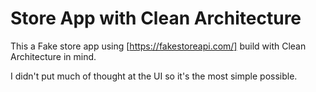 # Store App with Clean Architecture
This a Fake store app using [https://fakestoreapi.com/] build with Clean Architecture in mind.


I didn't put much of thought at the UI so it's the most simple possible.
